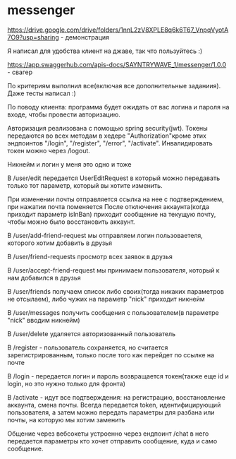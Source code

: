 # messenger

https://drive.google.com/drive/folders/1nnL2zV8XPLE8q6k6T67_VnpqVyotA7O9?usp=sharing - демонстрация

Я написал для удобства клиент на джаве, так что пользуйтесь :)

https://app.swaggerhub.com/apis-docs/SAYNTRYWAVE_1/messenger/1.0.0 - свагер

По критериям выполнил все(включая все дополнительные заданиия). Даже тесты написал :)

По поводу клиента: программа будет ожидать от вас логина и пароля на входе, чтобы провести авторизацию.

Авторизация реализована с помощью spring security(jwt). Токены передаются во всех методам в хедере "Authorization"кроме
этих эндпоинтов "/login", "/register", "/error", "/activate". Инвалидировать токен можно через /logout.


Никнейм и логин у меня это одно и тоже

В /user/edit передается UserEditRequest в который можно передавать только тот параметр, который вы хотите изменить.

При изменении почты отправляется ссылка на нее с подтверждением, при нажатии почта поменяется
После отключения аккаунта(когда приходит параметр isInBan) приходит сообщение на текущую почту, чтобы можно было восстановить аккаунт.

В /user/add-friend-request мы отправляем логин пользоваетеля, которого хотим добавить в друзья 

В /user/friend-requests просмотр всех заявок в друзья

В /user/accept-friend-request мы принимаем пользователя, который к нам добавился в друзья

В /user/friends получаем список либо своих(тогда никаких параметров не отсылаем), либо чужих на параметр "nick" приходит никнейм

В /user/messages получить сообщения с пользователем(в параметре "nick" вводим никнейм)

В /user/delete удаляется авторизованный пользователь

В /register - пользователь сохраняется, но считается зарегистрированным, только после того как перейдет по ссылке на почте

В /login - передается логин и пароль возвращается токен(также еще id и login, но это нужно только для фронта)

В /activate - идут все подтверждения: на регистрацию, восстановление аккаунта, смена почты. Всегда передается token, идентифицирующий пользователя, а затем можно передать параметры для разбана или почты, на которую мы хотим заменить

Общение через вебсокеты устроенно через ендпоинт /chat в него передается параметры кто хочет отправить сообщение, куда и само сообщение.


